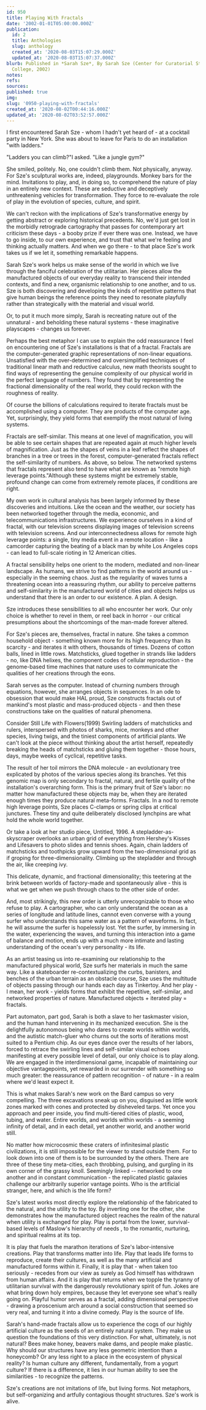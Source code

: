 ```yaml
---
id: 950
title: Playing With Fractals
date: '2002-01-01T05:00:00.000Z'
publication:
  id: 2
  title: Anthologies
  slug: anthology
  created_at: '2020-08-03T15:07:29.000Z'
  updated_at: '2020-08-03T15:07:37.000Z'
blurb: Published in *Sarah Sze*, By Sarah Sze (Center for Curatorial Studies/Bard
  College, 2002)
notes: 
refs: 
sources: 
published: true
img: 
slug: '0950-playing-with-fractals'
created_at: '2020-08-02T00:44:16.000Z'
updated_at: '2020-08-02T03:52:57.000Z'
---
```

I first encountered Sarah Sze - whom I hadn't yet heard of - at a cocktail party in New York. She was about to leave for Paris to do an installation "with ladders."

"Ladders you can climb?"I asked. "Like a jungle gym?"

She smiled, politely. No, one couldn't climb them. Not physically, anyway. For Sze's sculptural works are, indeed, playgrounds. Monkey bars for the mind. Invitations to play, and, in doing so, to comprehend the nature of play in an entirely new context. These are seductive and deceptively unthreatening vehicles for transformation. They force to re-evaluate the role of play in the evolution of species, culture, and spirit.

We can't reckon with the implications of Sze's transformative energy by getting abstract or exploring historical precedents. No, we'd just get lost in the morbidly retrograde cartography that passes for contemporary art criticism these days - a booby prize if ever there was one. Instead, we have to go inside, to our own experience, and trust that what we're feeling and thinking actually matters. And when we go there - to that place Sze's work takes us if we let it, something remarkable happens.

Sarah Sze's work helps us make sense of the world in which we live through the fanciful celebration of the utilitarian. Her pieces allow the manufactured objects of our everyday reality to transcend their intended contexts, and find a new, organismic relationship to one another, and to us. Sze is both discovering and developing the kinds of repetitive patterns that give human beings the reference points they need to resonate playfully rather than strategically with the material and visual world.

Or, to put it much more simply, Sarah is recreating nature out of the unnatural - and beholding these natural systems - these imaginative playscapes - changes us forever.

Perhaps the best metaphor I can use to explain the odd reassurance I feel on encountering one of Sze's installations is that of a fractal. Fractals are the computer-generated graphic representations of non-linear equations. Unsatisfied with the over-determined and oversimplified techniques of traditional linear math and reductive calculus, new math theorists sought to find ways of representing the genuine complexity of our physical world in the perfect language of numbers. They found that by representing the fractional dimensionality of the real world, they could reckon with the roughness of reality.

Of course the billions of calculations required to iterate fractals must be accomplished using a computer. They are products of the computer age. Yet, surprisingly, they yield forms that exemplify the most natural of living systems.

Fractals are self-similar. This means at one level of magnification, you will be able to see certain shapes that are repeated again at much higher levels of magnification. Just as the shapes of veins in a leaf reflect the shapes of branches in a tree or trees in the forest, computer-generated fractals reflect the self-similarity of numbers. As above, so below. The networked systems that fractals represent also tend to have what are known as "remote high leverage points."Although these systems might be extremely stable, profound change can come from extremely remote places, if conditions are right.

My own work in cultural analysis has been largely informed by these discoveries and intuitions. Like the ocean and the weather, our society has been networked together through the media, economic, and telecommunications infrastructures. We experience ourselves in a kind of fractal, with our television screens displaying images of television screens with television screens. And our interconnectedness allows for remote high leverage points: a single, tiny media event in a remote location - like a camcorder capturing the beating of a black man by white Los Angeles cops - can lead to full-scale rioting in 12 American cities.

A fractal sensibility helps one orient to the modern, mediated and non-linear landscape. As humans, we strive to find patterns in the world around us - especially in the seeming chaos. Just as the regularity of waves turns a threatening ocean into a reassuring rhythm, our ability to perceive patterns and self-similarity in the manufactured world of cities and objects helps us understand that there is an order to our existence. A plan. A design.

Sze introduces these sensibilities to all who encounter her work. Our only choice is whether to revel in them, or reel back in horror - our critical presumptions about the shortcomings of the man-made forever altered.

For Sze's pieces are, themselves, fractal in nature. She takes a common household object - something known more for its high frequency than its scarcity - and iterates it with others, thousands of times. Dozens of cotton balls, lined in little rows. Matchsticks, glued together in strands like ladders - no, like DNA helixes, the component codes of cellular reproduction - the genome-based time machines that nature uses to communicate the qualities of her creations through the eons.

Sarah serves as the computer. Instead of churning numbers through equations, however, she arranges objects in sequences. In an ode to obsession that would make HAL proud, Sze constructs fractals out of mankind's most plastic and mass-produced objects - and then these constructions take on the qualities of natural phenomena.

Consider Still Life with Flowers(1999) Swirling ladders of matchsticks and rulers, interspersed with photos of sharks, mice, monkeys and other species, living twigs, and the tiniest components of artificial plants. We can't look at the piece without thinking about the artist herself, repeatedly breaking the heads of matchsticks and gluing them together - those hours, days, maybe weeks of cyclical, repetitive tasks.

The result of her toil mirrors the DNA molecule - an evolutionary tree explicated by photos of the various species along its branches. Yet this genomic map is only secondary to fractal, natural, and fertile quality of the installation's overarching form. This is the primary fruit of Sze's labor: no matter how manufactured these objects may be, when they are iterated enough times they produce natural meta-forms. Fractals. In a nod to remote high leverage points, Sze places C-clamps or spring clips at critical junctures. These tiny and quite deliberately disclosed lynchpins are what hold the whole world together.

Or take a look at her studio piece, Untitled, 1996. A stepladder-as-skyscraper overlooks an urban grid of everything from Hershey's Kisses and Lifesavers to photo slides and tennis shoes. Again, chain ladders of matchsticks and toothpicks grow upward from the two-dimensional grid as if groping for three-dimensionality. Climbing up the stepladder and through the air, like creeping ivy.

This delicate, dynamic, and fractional dimensionality; this teetering at the brink between worlds of factory-made and spontaneously alive - this is what we get when we push through chaos to the other side of order.

And, most strikingly, this new order is utterly unrecognizable to those who refuse to play. A cartographer, who can only understand the ocean as a series of longitude and latitude lines, cannot even converse with a young surfer who understands this same water as a pattern of waveforms. In fact, he will assume the surfer is hopelessly lost. Yet the surfer, by immersing in the water, experiencing the waves, and turning this interaction into a game of balance and motion, ends up with a much more intimate and lasting understanding of the ocean's very personality - its life.

As an artist teasing us into re-examining our relationship to the manufactured physical world, Sze surfs her materials in much the same way. Like a skateboarder re-contextualizing the curbs, banisters, and benches of the urban terrain as an obstacle course, Sze uses the multitude of objects passing through our hands each day as Tinkertoy. And her play - I mean, her work - yields forms that exhibit the repetitive, self-similar, and networked properties of nature. Manufactured objects + iterated play = fractals.

Part automaton, part god, Sarah is both a slave to her taskmaster vision, and the human hand intervening in its mechanized execution. She is the delightfully autonomous being who dares to create worlds within worlds, and the autistic match-gluer who churns out the sorts of iterations most suited to a Pentium chip. As our eyes dance over the results of her labors, forced to retrace the swirling lines and self-similar visual echoes manifesting at every possible level of detail, our only choice is to play along. We are engaged in the interdimensional game, incapable of maintaining our objective vantagepoints, yet rewarded in our surrender with something so much greater: the reassurance of pattern recognition - of nature - in a realm where we'd least expect it.

This is what makes Sarah's new work on the Bard campus so very compelling. The three excavations sneak up on you, disguised as little work zones marked with cones and protected by disheveled tarps. Yet once you approach and peer inside, you find multi-tiered cities of plastic, wood, tubing, and water. Entire worlds, and worlds within worlds - a seeming infinity of detail, and in each detail, yet another world, and another world still.

No matter how microcosmic these craters of infinitesimal plastic civilizations, it is still impossible for the viewer to stand outside them. For to look down into one of them is to be surrounded by the others. There are three of these tiny meta-cities, each throbbing, pulsing, and gurgling in its own corner of the grassy knoll. Seemingly linked -- networked to one another and in constant communication - the replicated plastic galaxies challenge our arbitrarily superior vantage points. Who is the artificial stranger, here, and which is the life form?

Sze's latest works most directly explore the relationship of the fabricated to the natural, and the utility to the toy. By inverting one for the other, she demonstrates how the manufactured object reaches the realm of the natural when utility is exchanged for play. Play is portal from the lower, survival-based levels of Maslow's hierarchy of needs , to the romantic, nurturing, and spiritual realms at its top.

It is play that fuels the marathon iterations of Sze's labor-intensive creations. Play that transforms matter into life. Play that leads life forms to reproduce, create their cultures, as well as the many artificial and manufactured forms within it. Finally, it is play that - when taken too seriously - recedes from our view as surely as God himself has withdrawn from human affairs. And it is play that returns when we topple the tyranny of utilitarian survival with the dangerously revolutionary spirit of fun. Jokes are what bring down holy empires, because they let everyone see what's really going on. Playful humor serves as a fractal, adding dimensional perspective - drawing a proscenium arch around a social construction that seemed so very real, and turning it into a divine comedy. Play is the source of life.

Sarah's hand-made fractals allow us to experience the cogs of our highly artificial culture as the seeds of an entirely natural system. They make us question the foundations of this very distinction. For what, ultimately, is not natural? Bees make honey, beavers make dams, and people make plastic. Why should our structures have any less geometric intention than a honeycomb? Or any less right to a place in the ecosystem of physical reality? Is human culture any different, fundamentally, from a yogurt culture? If there is a difference, it lies in our human ability to see the similarities - to recognize the patterns.

Sze's creations are not imitations of life, but living forms. Not metaphors, but self-organizing and artfully contagious thought structures. Sze's work is alive.
